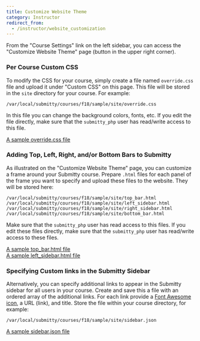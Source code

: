 ```yaml
---
title: Customize Website Theme
category: Instructor
redirect_from:
  - /instructor/website_customization
---
```


From the "Course Settings" link on the left sidebar, you can access
the "Customize Website Theme" page (button in the upper right corner).


### Per Course Custom CSS

To modify the CSS for your course, simply create a file named
``override.css`` file and upload it under "Custom CSS" on this page.
This file will be stored in the ``site`` directory for your course.
For example:

```
/var/local/submitty/courses/f18/sample/site/override.css
```

In this file you can change the background colors, fonts, etc.
If you edit the file directly, make sure that the ``submitty_php`` user has read/write access to this file.

[A sample override.css file](https://github.com/Submitty/Submitty/blob/master/sample_files/site_theme/override.css)



### Adding Top, Left, Right, and/or Bottom Bars to Submitty

As illustrated on the "Customize Website Theme" page, you can
customize a frame around your Submitty course.  Prepare ``.html``
files for each panel of the frame you want to specify and upload these
files to the website.  They will be stored here:

```
/var/local/submitty/courses/f18/sample/site/top_bar.html
/var/local/submitty/courses/f18/sample/site/left_sidebar.html
/var/local/submitty/courses/f18/sample/site/right_sidebar.html
/var/local/submitty/courses/f18/sample/site/bottom_bar.html
```

Make sure that the ``submitty_php`` user has read access to this files.
If you edit these files directly, make sure that the ``submitty_php`` user has read/write access to these files.

[A sample top_bar.html file](https://github.com/Submitty/Submitty/blob/master/sample_files/site_theme/top_bar.html)  
[A sample left_sidebar.html file](https://github.com/Submitty/Submitty/blob/master/sample_files/site_theme/left_sidebar.html)



### Specifying Custom links in the Submitty Sidebar

Alternatively, you can specify additional links to appear in the
Submitty sidebar for all users in your course.  Create and save this a
file with an ordered array of the additional links.  For each link
provide a [Font Awesome icon](https://fontawesome.com/v4.7.0/icons/),
a URL (link), and title.  Store the file within your course directory,
for example:

```
/var/local/submitty/courses/f18/sample/site/sidebar.json
```

[A sample sidebar.json file](https://github.com/Submitty/Submitty/blob/master/sample_files/site_theme/sidebar.json)